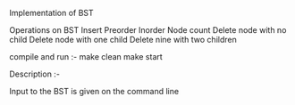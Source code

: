 Implementation of BST

Operations on BST
Insert
Preorder
Inorder
Node count
Delete node with no child
Delete node with one child
Delete nine with two children

compile and run :-
make clean
make start
 
Description :-


Input to the BST is given on the command line










